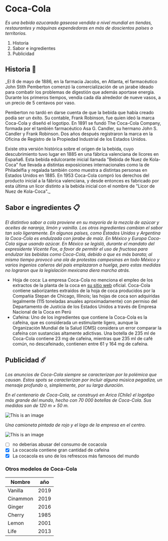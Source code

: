 # Coca-Cola

_Es una bebida azucarada gaseosa vendida a nivel mundial en tiendas, restaurantes y máquinas expendedoras en más de doscientos países o territorios._

1. Historia
2. Sabor e ingredientes 
3. Publicidad



## Historia 🚀

_El 8 de mayo de 1886, en la farmacia Jacobs, en Atlanta, el farmacéutico John Stith Pemberton comenzó la comercialización de un jarabe ideado para combatir los problemas de digestión que además aportase energía. Durante los primeros tiempos, vendía cada día alrededor de nueve vasos, a un precio de 5 centavos por vaso.

Pemberton no tardó en darse cuenta de que la bebida que había creado podía ser un éxito. Su contable, Frank Robinson, fue quien ideó la marca Coca-Cola y diseñó el logotipo. En 1891 se fundó The Coca-Cola Company, formada por el también farmacéutico Asa G. Candler, su hermano John S. Candler y Frank Robinson. Dos años después registraron la marca en la Oficina de Registro de la Propiedad Industrial de los Estados Unidos.

Existe otra versión histórica sobre el origen de la bebida, cuyo descubrimiento tuvo lugar en 1885 en una fábrica valenciana de licores en España6. Esta bebida edulcorante inicial llamada "Bebida de Nuez de Kola-Coca" fue llevada a distintas exposiciones internacionales como la de Philadelfia y regalada también como muestra a distintas personas en Estados Unidos en 1885. En 1953 Coca-Cola compró los derechos del producto inicial a la fábrica valenciana, y desde entonces es fabricado por esta última un licor distinto a la bebida inicial con el nombre de "Licor de Nuez de Kola-Coca"._


## Sabor e ingredientes 📋

_El distintivo sabor a cola proviene en su mayoría de la mezcla de azúcar y aceites de naranja, limón y vainilla. Los otros ingredientes cambian el sabor tan solo ligeramente. En algunos países, como Estados Unidos y Argentina la Coca-Cola es endulzada con jarabe de maíz. En México y Europa Coca-Cola sigue usando azúcar. En México se legisló, durante el mandato del expresidente Vicente Fox, a favor de permitir el uso de fructosa para endulzar las bebidas como Coca-Cola, debido a que es más barata; al mismo tiempo provocó una ola de protestas campesinas en todo México y varios ingenios cañeros del país emplazaron a huelga, pero estas medidas no lograron que la legislación mexicana diera marcha atrás._

* Hoja de coca: La empresa Coca-Cola no menciona el empleo de los extractos de la planta de la coca en [su sitio web](https://www.cocacolaespana.es/) oficial. Coca-Cola contiene saborizantes extraídos de la hoja de coca producidos por la Compañía Stepan de Chicago, Illinois; las hojas de coca son adquiridas legalmente (115 toneladas anuales aproximadamente) con permiso del Departamento de Justicia de los Estados Unidos a través de Empresa Nacional de la Coca en Perú
* Cafeina: Uno de los ingredientes que contiene la Coca-Cola es la cafeína, que es considerada un estimulante ligero, aunque la Organización Mundial de la Salud (OMS) considera un error comparar la cafeína con sustancias altamente adictivas. Una botella de 235 ml de Coca-Cola contiene 23 mg de cafeína, mientras que 235 ml de café común, no descafeinado, contienen entre 61 y 164 mg de cafeína.

## Publicidad ☄️

_Los anuncios de Coca-Cola siempre se caracterizan por la polémica que causan. Estos spots se caracterizan por incluir alguna música pegadiza, un mensaje profundo o, simplemente, por su larga duración._

_En el centenario de Coca-Cola, se construyó en Arica (Chile) el logotipo más grande del mundo, hecho con 70 000 botellas de Coca-Cola. Sus medidas son de 120 m × 50 m._

![This is an image](https://upload.wikimedia.org/wikipedia/commons/thumb/0/05/100_A%C3%B1os_Coca_Cola.jpg/236px-100_A%C3%B1os_Coca_Cola.jpg)

_Una camioneta pintada de rojo y el logo de la empresa en el centro._

![This is an image](https://upload.wikimedia.org/wikipedia/commons/thumb/3/37/Coca-Cola_car_Volkswagen_Type-2_2_Curitiba.jpg/300px-Coca-Cola_car_Volkswagen_Type-2_2_Curitiba.jpg)

- [ ] no deberias abusar del consumo de cocacola
- [x] La cocacola contiene gran cantidad de cafeína
- [x] La cocacola es uno de los refrescos más famosos del mundo

### Otros modelos de Coca-Cola

| Nombre        | año |
| ------------- | ------------- |
| Vanilla       |  2019         |
| Cinammon      |  2019         |
| Ginger        |  2016         |
| Cherry        |  1985         |
| Lemon         |  2001         |
| Life          |  2013         |


